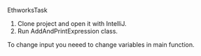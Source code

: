 EthworksTask

1. Clone project and open it with IntelliJ.
2. Run AddAndPrintExpression class.

To change input you neeed to change variables in main function.
